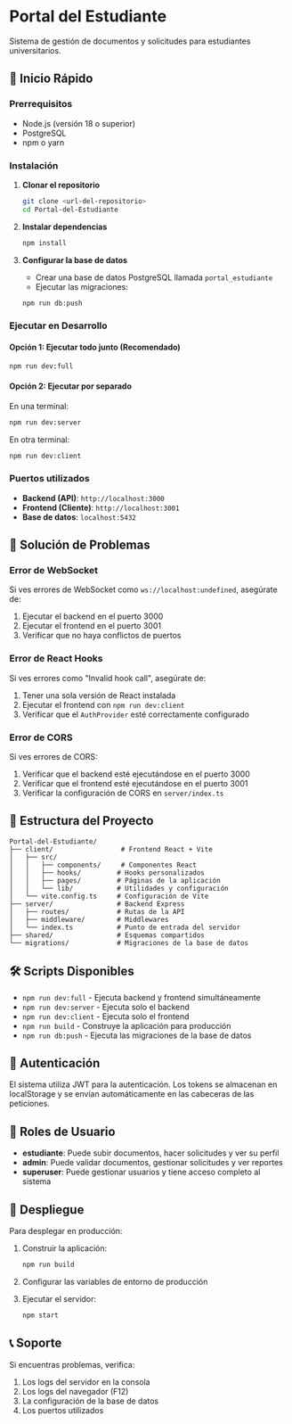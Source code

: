 # Portal del Estudiante

Sistema de gestión de documentos y solicitudes para estudiantes universitarios.

## 🚀 Inicio Rápido

### Prerrequisitos

- Node.js (versión 18 o superior)
- PostgreSQL
- npm o yarn

### Instalación

1. **Clonar el repositorio**
   ```bash
   git clone <url-del-repositorio>
   cd Portal-del-Estudiante
   ```

2. **Instalar dependencias**
   ```bash
   npm install
   ```

3. **Configurar la base de datos**
   - Crear una base de datos PostgreSQL llamada `portal_estudiante`
   - Ejecutar las migraciones:
   ```bash
   npm run db:push
   ```

### Ejecutar en Desarrollo

#### Opción 1: Ejecutar todo junto (Recomendado)
```bash
npm run dev:full
```

#### Opción 2: Ejecutar por separado
En una terminal:
```bash
npm run dev:server
```

En otra terminal:
```bash
npm run dev:client
```

### Puertos utilizados

- **Backend (API)**: `http://localhost:3000`
- **Frontend (Cliente)**: `http://localhost:3001`
- **Base de datos**: `localhost:5432`

## 🔧 Solución de Problemas

### Error de WebSocket
Si ves errores de WebSocket como `ws://localhost:undefined`, asegúrate de:
1. Ejecutar el backend en el puerto 3000
2. Ejecutar el frontend en el puerto 3001
3. Verificar que no haya conflictos de puertos

### Error de React Hooks
Si ves errores como "Invalid hook call", asegúrate de:
1. Tener una sola versión de React instalada
2. Ejecutar el frontend con `npm run dev:client`
3. Verificar que el `AuthProvider` esté correctamente configurado

### Error de CORS
Si ves errores de CORS:
1. Verificar que el backend esté ejecutándose en el puerto 3000
2. Verificar que el frontend esté ejecutándose en el puerto 3001
3. Verificar la configuración de CORS en `server/index.ts`

## 📁 Estructura del Proyecto

```
Portal-del-Estudiante/
├── client/                 # Frontend React + Vite
│   ├── src/
│   │   ├── components/     # Componentes React
│   │   ├── hooks/         # Hooks personalizados
│   │   ├── pages/         # Páginas de la aplicación
│   │   └── lib/           # Utilidades y configuración
│   └── vite.config.ts     # Configuración de Vite
├── server/                # Backend Express
│   ├── routes/            # Rutas de la API
│   ├── middleware/        # Middlewares
│   └── index.ts           # Punto de entrada del servidor
├── shared/                # Esquemas compartidos
└── migrations/            # Migraciones de la base de datos
```

## 🛠️ Scripts Disponibles

- `npm run dev:full` - Ejecuta backend y frontend simultáneamente
- `npm run dev:server` - Ejecuta solo el backend
- `npm run dev:client` - Ejecuta solo el frontend
- `npm run build` - Construye la aplicación para producción
- `npm run db:push` - Ejecuta las migraciones de la base de datos

## 🔐 Autenticación

El sistema utiliza JWT para la autenticación. Los tokens se almacenan en localStorage y se envían automáticamente en las cabeceras de las peticiones.

## 📝 Roles de Usuario

- **estudiante**: Puede subir documentos, hacer solicitudes y ver su perfil
- **admin**: Puede validar documentos, gestionar solicitudes y ver reportes
- **superuser**: Puede gestionar usuarios y tiene acceso completo al sistema

## 🚀 Despliegue

Para desplegar en producción:

1. Construir la aplicación:
   ```bash
   npm run build
   ```

2. Configurar las variables de entorno de producción

3. Ejecutar el servidor:
   ```bash
   npm start
   ```

## 📞 Soporte

Si encuentras problemas, verifica:
1. Los logs del servidor en la consola
2. Los logs del navegador (F12)
3. La configuración de la base de datos
4. Los puertos utilizados 